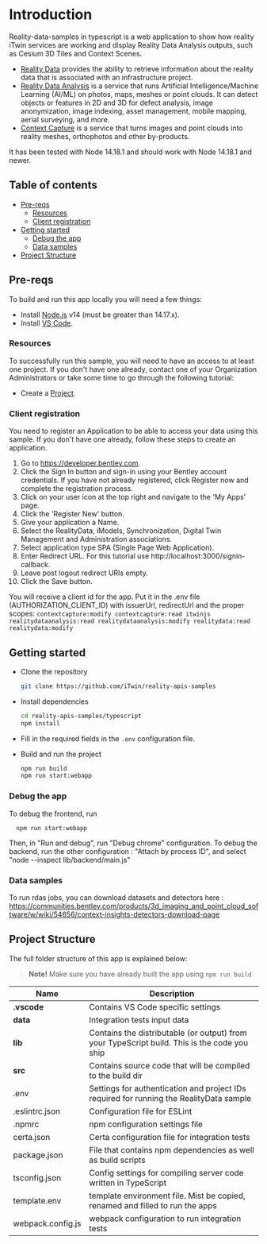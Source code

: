 # Introduction

Reality-data-samples in typescript is a web application to show how reality iTwin services are working and display Reality Data Analysis outputs, such as Cesium 3D Tiles and Context Scenes.

- [Reality Data](https://developer.bentley.com/apis/reality-apis-wrappers/) provides the ability to retrieve information about the reality data that is associated with an infrastructure project.
- [Reality Data Analysis](https://developer.bentley.com/apis/realitydataanalysis/)
 is a service that runs Artificial Intelligence/Machine Learning (AI/ML) on photos, maps, meshes or point clouds. It can detect objects or features in 2D and 3D for defect analysis, image anonymization, image indexing, asset management, mobile mapping, aerial surveying, and more.
- [Context Capture](https://developer.bentley.com/apis/contextcapture/) is a service that turns images and point clouds into reality meshes, orthophotos and other by-products.

It has been tested with Node 14.18.1 and should work with Node 14.18.1 and newer.

## Table of contents

- [Pre-reqs](#pre-reqs)
  - [Resources](#resources)
  - [Client registration](#client-registration)
- [Getting started](#getting-started)
  - [Debug the app](#debug-the-app)
  - [Data samples](#data-samples)
- [Project Structure](#project-structure)

## Pre-reqs

To build and run this app locally you will need a few things:

- Install [Node.js](https://nodejs.org/en/) v14 (must be greater than 14.17.x).
- Install [VS Code](https://code.visualstudio.com/).

### Resources

To successfully run this sample, you will need to have an access to at least one project. If you don't
have one already, contact one of your Organization Administrators or take some time to go through the following tutorial:

- Create a [Project](https://developer.bentley.com/tutorials/create-and-query-projects-guide).

### Client registration

You need to register an Application to be able to access your data using this sample.
If you don't have one already, follow these steps to create an application.

1.  Go to https://developer.bentley.com.
2.  Click the Sign In button and sign-in using your Bentley account credentials.
    If you have not already registered, click Register now and complete the registration process.
3.  Click on your user icon at the top right and navigate to the 'My Apps' page.
4.  Click the 'Register New' button.
5.  Give your application a Name.
6.  Select the RealityData, iModels, Synchronization, Digital Twin Management and Administration associations.
7.  Select application type SPA (Single Page Web Application).
8.  Enter Redirect URL.
    For this tutorial use http://localhost:3000/signin-callback.
9.  Leave post logout redirect URIs empty.
10. Click the Save button.

You will receive a client id for the app. Put it in the .env file (AUTHORIZATION_CLIENT_ID)
with issuerUrl, redirectUrl and the proper scopes: `contextcapture:modify contextcapture:read itwinjs realitydataanalysis:read realitydataanalysis:modify realitydata:read realitydata:modify`

## Getting started

- Clone the repository

  ```sh
  git clone https://github.com/iTwin/reality-apis-samples
  ```

- Install dependencies

  ```sh
  cd reality-apis-samples/typescript
  npm install
  ```

- Fill in the required fields in the `.env` configuration file.

- Build and run the project

  ```sh
  npm run build
  npm run start:webapp
  ```

### Debug the app

To debug the frontend, run
```
  npm run start:webapp
```
Then, in "Run and debug", run "Debug chrome" configuration.
To debug the backend, run the other configuration : "Attach by process ID", and select "node --inspect lib/backend/main.js"

### Data samples

To run rdas jobs, you can download datasets and detectors here : https://communities.bentley.com/products/3d_imaging_and_point_cloud_software/w/wiki/54656/context-insights-detectors-download-page

## Project Structure

The full folder structure of this app is explained below:

> **Note!** Make sure you have already built the app using `npm run build`

| Name                     | Description                                                                                  |
| ------------------------ | ---------------------------------------------------------------------------------------------|
| **.vscode**              | Contains VS Code specific settings                                                           |
| **data**                 | Integration tests input data                                                                 |  
| **lib**                  | Contains the distributable (or output) from your TypeScript build. This is the code you ship |
| **src**                  | Contains source code that will be compiled to the build dir                                  |
| .env                     | Settings for authentication and project IDs required for running the RealityData sample      |
| .eslintrc.json           | Configuration file for ESLint                                                                |
| .npmrc                   | npm configuration settings file                                                              |
| certa.json               | Certa configuration file for integration tests                                               |  
| package.json             | File that contains npm dependencies as well as build scripts                                 |
| tsconfig.json            | Config settings for compiling server code written in TypeScript                              |
| template.env             | template environment file. Mist be copied, renamed and filled to run the apps                |
| webpack.config.js        | webpack configuration to run integration tests                                               |